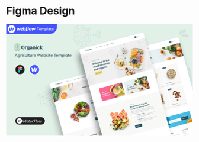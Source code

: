 # Figma Design

 [![Figma Design](/public/thumbnail.svg)](https://www.figma.com/file/uhOTmSa7djmuoCcM74FbhD/Agriculture-Webflow-Website-Template-(Community)?type=design&node-id=1-426&mode=design&t=u82NyZHTNXUgxcSK-0)